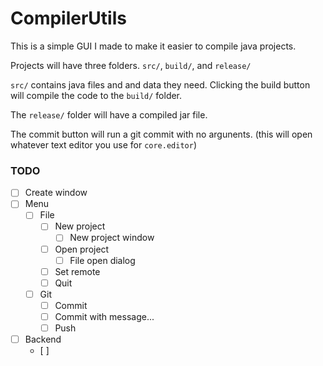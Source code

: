 # CompilerUtils

This is a simple GUI I made to make it easier to 
compile java projects.

Projects will have three folders. 
`src/`, `build/`, and `release/`

`src/` contains java files and and data they need.
Clicking the build button will compile the code to the
`build/` folder. 

The `release/` folder will have a compiled jar file.

The commit button will run a git commit with no argunents.
(this will open whatever text editor you use for `core.editor`)


### TODO
- [ ] Create window
- [ ] Menu
	- [ ] File
		- [ ] New project
			- [ ] New project window
		- [ ] Open project
			- [ ] File open dialog
		- [ ] Set remote
		- [ ] Quit
	- [ ] Git
		- [ ] Commit
		- [ ] Commit with message...
		- [ ] Push
- [ ] Backend
	- [ ] 

